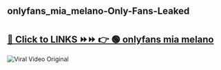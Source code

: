 
 ## onlyfans_mia_melano-Only-Fans-Leaked

# <h2><a href="https://clipsfans.com/onlyfans_mia_melano&ref=git">🔗 Click to LINKS ⏩⏩ 👉 🟢 onlyfans mia melano </a></h2>

<a href="https://clipsfans.com/onlyfans_mia_melano&ref=git" rel="nofollow" data-target="animated-image.originalLink"><img src="https://i.ibb.co.com/xMMVF88/686577567.gif" alt="Viral Video Original" style="max-width: 100%; display: inline-block;" data-target="animated-image.originalImage"></a>
